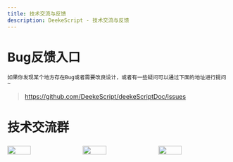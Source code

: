 ```yaml
---
title: 技术交流与反馈
description: DeekeScript - 技术交流与反馈
---
```


# Bug反馈入口

`如果你发现某个地方存在Bug或者需要改良设计，或者有一些疑问可以通过下面的地址进行提问~`

> https://github.com/DeekeScript/deekeScriptDoc/issues


# 技术交流群
<div style="display: flex;margin-top: 24px;gap:2%;">
    <img src="https://www.deeke.cn/assets/images/qq/1.jpg" width="33%" />
    <img src="https://www.deeke.cn/assets/images/qq/1.jpg" width="33%" />
    <img src="https://www.deeke.cn/assets/images/qq/1.jpg" width="33%" />
</div>
